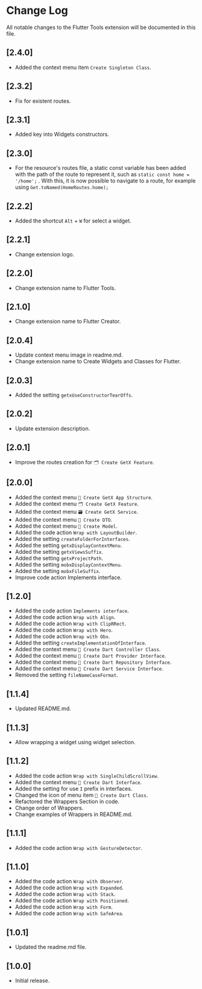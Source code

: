 # Change Log

All notable changes to the Flutter Tools extension will be documented in this file.

## [2.4.0]

- Added the context menu item `Create Singleton Class`.

## [2.3.2]

- Fix for existent routes.

## [2.3.1]

- Added key into Widgets constructors.

## [2.3.0]

- For the resource's routes file, a static const variable has been added with the path of the route to represent it, such as `static const home = '/home';` . With this, it is now possible to navigate to a route, for example using `Get.toNamed(HomeRoutes.home);`

## [2.2.2]

- Added the shortcut `Alt` + `W` for select a widget.

## [2.2.1]

- Change extension logo.

## [2.2.0]

- Change extension name to Flutter Tools.

## [2.1.0]

- Change extension name to Flutter Creator.

## [2.0.4]

- Update context menu image in readme.md.
- Change extension name to Create Widgets and Classes for Flutter.

## [2.0.3]

- Added the setting `getxUseConstructorTearOffs`.

## [2.0.2]

- Update extension description.

## [2.0.1]

- Improve the routes creation for `🗂️ Create GetX Feature`.

## [2.0.0]

- Added the context menu `📂 Create GetX App Structure`.
- Added the context menu `🗂️ Create GetX Feature`.
- Added the context menu `🗃️ Create GetX Service`.
- Added the context menu `📝 Create DTO`.
- Added the context menu `📝 Create Model`.
- Added the code action `Wrap with LayoutBuilder`.
- Added the setting `createFolderForInterfaces`.
- Added the setting `getxDisplayContextMenu`.
- Added the setting `getxViewsSuffix`.
- Added the setting `getxProjectPath`.
- Added the setting `mobxDisplayContextMenu`.
- Added the setting `mobxFileSuffix`.
- Improve code action Implements interface.

## [1.2.0]

- Added the code action `Implements interface`.
- Added the code action `Wrap with Align`.
- Added the code action `Wrap with ClipRRect`.
- Added the code action `Wrap with Hero`.
- Added the code action `Wrap with Obx`.
- Added the setting `createImplementationOfInterface`.
- Added the context menu `📝 Create Dart Controller Class`.
- Added the context menu `📄 Create Dart Provider Interface`.
- Added the context menu `📄 Create Dart Repository Interface`.
- Added the context menu `📄 Create Dart Service Interface`.
- Removed the setting `fileNameCaseFormat`.

## [1.1.4]

- Updated README.md.

## [1.1.3]

- Allow wrapping a widget using widget selection.

## [1.1.2]

- Added the code action `Wrap with SingleChildScrollView`.
- Added the context menu `📄 Create Dart Interface`.
- Added the setting for use `I` prefix in interfaces.
- Changed the icon of menu item `📝 Create Dart Class`.
- Refactored the Wrappers Section in code.
- Change order of Wrappers.
- Change examples of Wrappers in README.md.

## [1.1.1]

- Added the code action `Wrap with GestureDetector`.

## [1.1.0]

- Added the code action `Wrap with Observer`.
- Added the code action `Wrap with Expanded`.
- Added the code action `Wrap with Stack`.
- Added the code action `Wrap with Positioned`.
- Added the code action `Wrap with Form`.
- Added the code action `Wrap with SafeArea`.

## [1.0.1]

- Updated the readme.md file.

## [1.0.0]

- Initial release.
